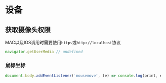# 设备

## 获取摄像头权限

MAC以及IOS调用时需要使用`https`或`http://localhost`协议

```javascript
navigator.getUserMedia // undefined 
```


### 鼠标坐标

```javascript
document.body.addEventListener('mousemove', (e) => console.log(print, e.screenX + ',' + e.screenY))
```